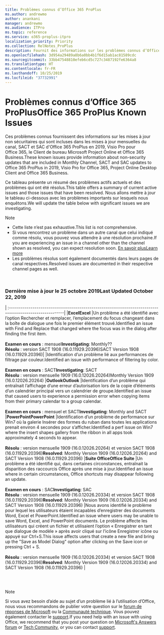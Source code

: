 ```yaml
---
title: Problèmes connus d’Office 365 ProPlus
ms.author: andrewmo
author: anankani
manager: andrewmo
ms.audience: ITPro
ms.topic: reference
ms.service: o365-proplus-itpro
localization_priority: Priority
ms.collection: RelNotes_ProPlus
description: Fournit des informations sur les problèmes connus d’Office 365 ProPlus
ms.openlocfilehash: 3d954a29489a8b6a0bb4b1f6d15ab1ac81589cdc
ms.sourcegitcommit: 33bb47548810efeb6cd5c727c3487192fe6364a8
ms.translationtype: HT
ms.contentlocale: fr-FR
ms.lasthandoff: 10/25/2019
ms.locfileid: "37732991"
---
```

# <a name="office-365-proplus-known-issues"></a><span data-ttu-id="2d28e-103">Problèmes connus d’Office 365 ProPlus</span><span class="sxs-lookup"><span data-stu-id="2d28e-103">Office 365 ProPlus Known Issues</span></span>

<span data-ttu-id="2d28e-104">Ces problèmes connus fournissent des informations sur les mises à jour non sécuritaires qui sont incluses dans les mises à jour mensuelles du canal, SACT et SAC d'Office 365 ProPlus en 2019, Visio Pro pour Office 365, le Client de bureau Microsoft Project Online et Office 365 Business.</span><span class="sxs-lookup"><span data-stu-id="2d28e-104">These known issues provide information about non-security updates that are included in Monthly Channel, SACT and SAC updates to Office 365 ProPlus in 2019, Visio Pro for Office 365, Project Online Desktop Client and Office 365 Business.</span></span>

<span data-ttu-id="2d28e-105">Ce tableau présente un résumé des problèmes actifs actuels et des problèmes qui ont été résolus.</span><span class="sxs-lookup"><span data-stu-id="2d28e-105">This table offers a summary of current active issues and those issues that have been resolved.</span></span>  <span data-ttu-id="2d28e-106">Nous allons mettre à jour le tableau ci-dessous avec les problèmes importants sur lesquels nous enquêtons.</span><span class="sxs-lookup"><span data-stu-id="2d28e-106">We will update the table below with significant issues we are investigating.</span></span>

> [!NOTE]
>- <span data-ttu-id="2d28e-107">Cette liste n’est pas exhaustive.</span><span class="sxs-lookup"><span data-stu-id="2d28e-107">This list is not comprehensive.</span></span>
>- <span data-ttu-id="2d28e-108">Si vous rencontrez un problème dans un autre canal que celui indiqué comme résolu, vous pouvez vous attendre à une résolution prochaine.</span><span class="sxs-lookup"><span data-stu-id="2d28e-108">If you are experiencing an issue in a channel other than the channel shown as resolved, you can expect resolution soon.</span></span> [<span data-ttu-id="2d28e-109">En savoir plus</span><span class="sxs-lookup"><span data-stu-id="2d28e-109">Learn more</span></span>](https://docs.microsoft.com/fr-FR/DeployOffice/overview-of-update-channels-for-office-365-proplus#BKMK_SAC)
>- <span data-ttu-id="2d28e-110">Les problèmes résolus sont également documentés dans leurs pages de canal respectives.</span><span class="sxs-lookup"><span data-stu-id="2d28e-110">Resolved issues are documented in their respective channel pages as well.</span></span>

<br>

### <a name="last-updated-october-25-2019"></a><span data-ttu-id="2d28e-111">Dernière mise à jour le 25 octobre 2019</span><span class="sxs-lookup"><span data-stu-id="2d28e-111">Last Updated October 22, 2019</span></span>

|
:----------------------------------------------------------------------------------------------------------|
|<span data-ttu-id="2d28e-112">**Excel**</span><span class="sxs-lookup"><span data-stu-id="2d28e-112">**Excel**</span></span>
|<span data-ttu-id="2d28e-113">Un problème a été identifié avec l’option Rechercher et remplacer, l’emplacement du focus changeant dans la boîte de dialogue une fois le premier élément trouvé.</span><span class="sxs-lookup"><span data-stu-id="2d28e-113">Identified an issue with Find and Replace that changed where the focus was in the dialog after finding the first item.</span></span> <br><br> <span data-ttu-id="2d28e-114">**Examen en cours** : mensuel</span><span class="sxs-lookup"><span data-stu-id="2d28e-114">**Investigating**: Monthly??</span></span> <br><span data-ttu-id="2d28e-115">**Résolu** : version SACT 1908 (16.0.11929.20396)</span><span class="sxs-lookup"><span data-stu-id="2d28e-115">SACT Version 1908 (16.0.11929.20396)</span></span>|
|<span data-ttu-id="2d28e-116">Identification d’un problème lié aux performances de filtrage par couleur.</span><span class="sxs-lookup"><span data-stu-id="2d28e-116">Identified an issue with performance of filtering by color.</span></span> <br><br> <span data-ttu-id="2d28e-117">**Examen en cours** : SACT</span><span class="sxs-lookup"><span data-stu-id="2d28e-117">**Investigating**: SACT</span></span> <br><span data-ttu-id="2d28e-118">**Résolu** : version mensuelle 1909 (16.0.12026.20264)</span><span class="sxs-lookup"><span data-stu-id="2d28e-118">Monthly Version 1909 (16.0.12026.20264)</span></span>
|<span data-ttu-id="2d28e-119">**Outlook**</span><span class="sxs-lookup"><span data-stu-id="2d28e-119">**Outlook**</span></span>
|<span data-ttu-id="2d28e-120">Identification d’un problème qui entraînait l’affichage d’une erreur d’autorisation lors de la copie d’éléments d’un calendrier principal vers un calendrier de groupe.</span><span class="sxs-lookup"><span data-stu-id="2d28e-120">Identified an issue that caused users to experience a permission error when copying items from their primary calendar to a group calendar.</span></span> <br><br> <span data-ttu-id="2d28e-121">**Examen en cours** : mensuel et SACT</span><span class="sxs-lookup"><span data-stu-id="2d28e-121">**Investigating**: Monthly and SACT</span></span>
|<span data-ttu-id="2d28e-122">**PowerPoint**</span><span class="sxs-lookup"><span data-stu-id="2d28e-122">**PowerPoint**</span></span>
|<span data-ttu-id="2d28e-123">Identification d’un problème de performance sur Win7 où la galerie Insérer des formes du ruban dans toutes les applications prenait environ 4 secondes pour s’afficher.</span><span class="sxs-lookup"><span data-stu-id="2d28e-123">Identified a perf issue on Win7 where the insert shapes gallery from the ribbon in all apps took approximately 4 seconds to appear.</span></span><br><br> <span data-ttu-id="2d28e-124">**Résolu** : version mensuelle 1909 (16.0.12026.20264) et version SACT 1908 (16.0.11929.20396)</span><span class="sxs-lookup"><span data-stu-id="2d28e-124">**Resolved**: Monthly Version 1909 (16.0.12026.20264) and SACT Version 1908 (16.0.11929.20396)</span></span>
|<span data-ttu-id="2d28e-125">**Suite Office**</span><span class="sxs-lookup"><span data-stu-id="2d28e-125">**Office Suite**</span></span>
|<span data-ttu-id="2d28e-126">Un problème a été identifié qui, dans certaines circonstances, entraînait la disparition des raccourcis Office après une mise à jour.</span><span class="sxs-lookup"><span data-stu-id="2d28e-126">Identified an issue where in certain circumstances, Office shortcuts may disappear following an update.</span></span><br><br> <span data-ttu-id="2d28e-127">**Examen en cours** : SAC</span><span class="sxs-lookup"><span data-stu-id="2d28e-127">**Investigating**: SAC</span></span><br> <span data-ttu-id="2d28e-128">**Résolu** : version mensuelle 1909 (16.0.12026.20334) et version SACT 1908 (16.0.11929.20396)</span><span class="sxs-lookup"><span data-stu-id="2d28e-128">**Resolved**: Monthly Version 1909 (16.0.12026.20334) and SACT Version 1908 (16.0.11929.20396)</span></span>
|<span data-ttu-id="2d28e-129">Nous avons identifié le problème pour lequel les utilisateurs étaient incapables d’enregistrer des documents Word, Excel et PowerPoint.</span><span class="sxs-lookup"><span data-stu-id="2d28e-129">Identified an issue where users may be unable to save Word, Excel, and PowerPoint documents.</span></span>  <span data-ttu-id="2d28e-130">Le problème affecte les utilisateurs qui créent un fichier et utilisaient l’option « Enregistrer en tant que dialogue de modèle » après avoir cliqué sur l’icône Enregistrer icône ou appuyé sur Ctrl+S.</span><span class="sxs-lookup"><span data-stu-id="2d28e-130">This issue affects users that create a new file and bring up the "Save as Model Dialog" option after clicking on the Save icon or pressing Ctrl + S.</span></span><br><br> <span data-ttu-id="2d28e-131">**Résolu** : version mensuelle 1909 (16.0.12026.20334) et version SACT 1908 (16.0.11929.20396)</span><span class="sxs-lookup"><span data-stu-id="2d28e-131">**Resolved**: Monthly Version 1909 (16.0.12026.20334) and SACT Version 1908 (16.0.11929.20396)</span></span>
|



<br>
<br>

> [!NOTE]
> <span data-ttu-id="2d28e-132">Si vous avez besoin d’aide au sujet d’un problème lié à l’utilisation d’Office, nous vous recommandons de publier votre question sur le [forum de réponses de Microsoft](https://answers.microsoft.com/) ou la [Communauté technique](https://techcommunity.microsoft.com/). Vous pouvez également contacter le [support](https://support.microsoft.com/contactus).</span><span class="sxs-lookup"><span data-stu-id="2d28e-132">If you need help with an issue with using Office, we recommend that you post your question on [Microsoft's Answers forum](https://answers.microsoft.com/) or [Tech Community](https://techcommunity.microsoft.com/), or you can contact [support](https://support.microsoft.com/contactus).</span></span>
